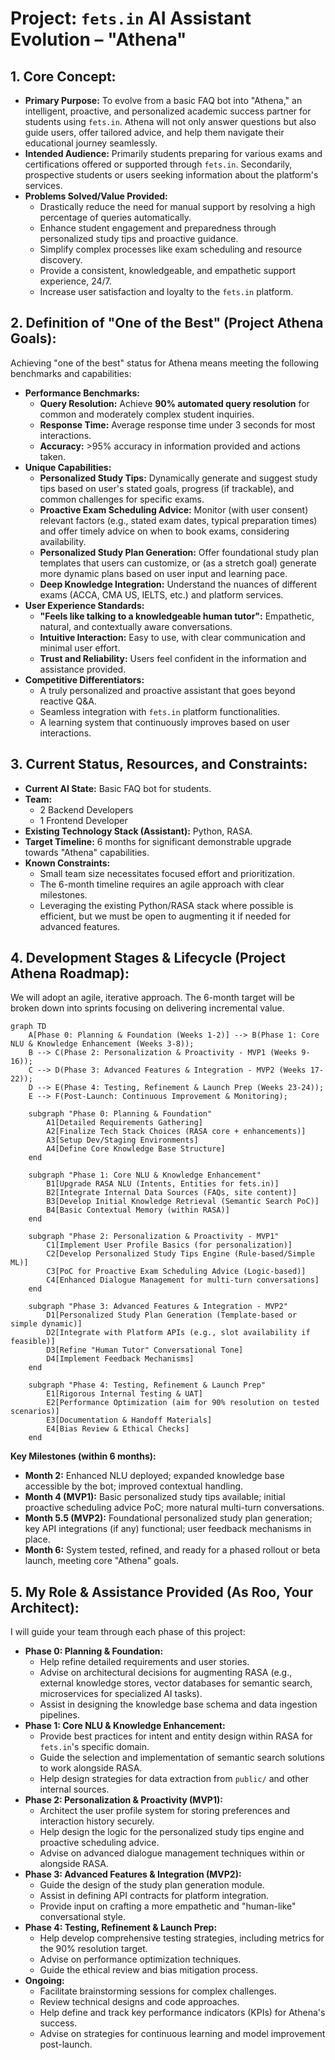 # Project: `fets.in` AI Assistant Evolution – "Athena"

## 1. Core Concept:

*   **Primary Purpose:** To evolve from a basic FAQ bot into "Athena," an intelligent, proactive, and personalized academic success partner for students using `fets.in`. Athena will not only answer questions but also guide users, offer tailored advice, and help them navigate their educational journey seamlessly.
*   **Intended Audience:** Primarily students preparing for various exams and certifications offered or supported through `fets.in`. Secondarily, prospective students or users seeking information about the platform's services.
*   **Problems Solved/Value Provided:**
    *   Drastically reduce the need for manual support by resolving a high percentage of queries automatically.
    *   Enhance student engagement and preparedness through personalized study tips and proactive guidance.
    *   Simplify complex processes like exam scheduling and resource discovery.
    *   Provide a consistent, knowledgeable, and empathetic support experience, 24/7.
    *   Increase user satisfaction and loyalty to the `fets.in` platform.

## 2. Definition of "One of the Best" (Project Athena Goals):

Achieving "one of the best" status for Athena means meeting the following benchmarks and capabilities:

*   **Performance Benchmarks:**
    *   **Query Resolution:** Achieve **90% automated query resolution** for common and moderately complex student inquiries.
    *   **Response Time:** Average response time under 3 seconds for most interactions.
    *   **Accuracy:** >95% accuracy in information provided and actions taken.
*   **Unique Capabilities:**
    *   **Personalized Study Tips:** Dynamically generate and suggest study tips based on user's stated goals, progress (if trackable), and common challenges for specific exams.
    *   **Proactive Exam Scheduling Advice:** Monitor (with user consent) relevant factors (e.g., stated exam dates, typical preparation times) and offer timely advice on when to book exams, considering availability.
    *   **Personalized Study Plan Generation:** Offer foundational study plan templates that users can customize, or (as a stretch goal) generate more dynamic plans based on user input and learning pace.
    *   **Deep Knowledge Integration:** Understand the nuances of different exams (ACCA, CMA US, IELTS, etc.) and platform services.
*   **User Experience Standards:**
    *   **"Feels like talking to a knowledgeable human tutor":** Empathetic, natural, and contextually aware conversations.
    *   **Intuitive Interaction:** Easy to use, with clear communication and minimal user effort.
    *   **Trust and Reliability:** Users feel confident in the information and assistance provided.
*   **Competitive Differentiators:**
    *   A truly personalized and proactive assistant that goes beyond reactive Q&A.
    *   Seamless integration with `fets.in` platform functionalities.
    *   A learning system that continuously improves based on user interactions.

## 3. Current Status, Resources, and Constraints:

*   **Current AI State:** Basic FAQ bot for students.
*   **Team:**
    *   2 Backend Developers
    *   1 Frontend Developer
*   **Existing Technology Stack (Assistant):** Python, RASA.
*   **Target Timeline:** 6 months for significant demonstrable upgrade towards "Athena" capabilities.
*   **Known Constraints:**
    *   Small team size necessitates focused effort and prioritization.
    *   The 6-month timeline requires an agile approach with clear milestones.
    *   Leveraging the existing Python/RASA stack where possible is efficient, but we must be open to augmenting it if needed for advanced features.

## 4. Development Stages & Lifecycle (Project Athena Roadmap):

We will adopt an agile, iterative approach. The 6-month target will be broken down into sprints focusing on delivering incremental value.

```mermaid
graph TD
    A[Phase 0: Planning & Foundation (Weeks 1-2)] --> B(Phase 1: Core NLU & Knowledge Enhancement (Weeks 3-8));
    B --> C(Phase 2: Personalization & Proactivity - MVP1 (Weeks 9-16));
    C --> D(Phase 3: Advanced Features & Integration - MVP2 (Weeks 17-22));
    D --> E(Phase 4: Testing, Refinement & Launch Prep (Weeks 23-24));
    E --> F(Post-Launch: Continuous Improvement & Monitoring);

    subgraph "Phase 0: Planning & Foundation"
        A1[Detailed Requirements Gathering]
        A2[Finalize Tech Stack Choices (RASA core + enhancements)]
        A3[Setup Dev/Staging Environments]
        A4[Define Core Knowledge Base Structure]
    end

    subgraph "Phase 1: Core NLU & Knowledge Enhancement"
        B1[Upgrade RASA NLU (Intents, Entities for fets.in)]
        B2[Integrate Internal Data Sources (FAQs, site content)]
        B3[Develop Initial Knowledge Retrieval (Semantic Search PoC)]
        B4[Basic Contextual Memory (within RASA)]
    end

    subgraph "Phase 2: Personalization & Proactivity - MVP1"
        C1[Implement User Profile Basics (for personalization)]
        C2[Develop Personalized Study Tips Engine (Rule-based/Simple ML)]
        C3[PoC for Proactive Exam Scheduling Advice (Logic-based)]
        C4[Enhanced Dialogue Management for multi-turn conversations]
    end

    subgraph "Phase 3: Advanced Features & Integration - MVP2"
        D1[Personalized Study Plan Generation (Template-based or simple dynamic)]
        D2[Integrate with Platform APIs (e.g., slot availability if feasible)]
        D3[Refine "Human Tutor" Conversational Tone]
        D4[Implement Feedback Mechanisms]
    end

    subgraph "Phase 4: Testing, Refinement & Launch Prep"
        E1[Rigorous Internal Testing & UAT]
        E2[Performance Optimization (aim for 90% resolution on tested scenarios)]
        E3[Documentation & Handoff Materials]
        E4[Bias Review & Ethical Checks]
    end
```

**Key Milestones (within 6 months):**

*   **Month 2:** Enhanced NLU deployed; expanded knowledge base accessible by the bot; improved contextual handling.
*   **Month 4 (MVP1):** Basic personalized study tips available; initial proactive scheduling advice PoC; more natural multi-turn conversations.
*   **Month 5.5 (MVP2):** Foundational personalized study plan generation; key API integrations (if any) functional; user feedback mechanisms in place.
*   **Month 6:** System tested, refined, and ready for a phased rollout or beta launch, meeting core "Athena" goals.

## 5. My Role & Assistance Provided (As Roo, Your Architect):

I will guide your team through each phase of this project:

*   **Phase 0: Planning & Foundation:**
    *   Help refine detailed requirements and user stories.
    *   Advise on architectural decisions for augmenting RASA (e.g., external knowledge stores, vector databases for semantic search, microservices for specialized AI tasks).
    *   Assist in designing the knowledge base schema and data ingestion pipelines.
*   **Phase 1: Core NLU & Knowledge Enhancement:**
    *   Provide best practices for intent and entity design within RASA for `fets.in`'s specific domain.
    *   Guide the selection and implementation of semantic search solutions to work alongside RASA.
    *   Help design strategies for data extraction from `public/` and other internal sources.
*   **Phase 2: Personalization & Proactivity (MVP1):**
    *   Architect the user profile system for storing preferences and interaction history securely.
    *   Help design the logic for the personalized study tips engine and proactive scheduling advice.
    *   Advise on advanced dialogue management techniques within or alongside RASA.
*   **Phase 3: Advanced Features & Integration (MVP2):**
    *   Guide the design of the study plan generation module.
    *   Assist in defining API contracts for platform integration.
    *   Provide input on crafting a more empathetic and "human-like" conversational style.
*   **Phase 4: Testing, Refinement & Launch Prep:**
    *   Help develop comprehensive testing strategies, including metrics for the 90% resolution target.
    *   Advise on performance optimization techniques.
    *   Guide the ethical review and bias mitigation process.
*   **Ongoing:**
    *   Facilitate brainstorming sessions for complex challenges.
    *   Review technical designs and code approaches.
    *   Help define and track key performance indicators (KPIs) for Athena's success.
    *   Advise on strategies for continuous learning and model improvement post-launch.
